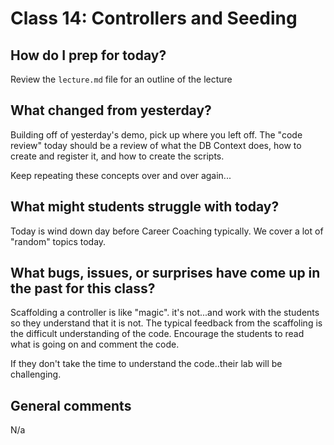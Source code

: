 # Class 14: Controllers and Seeding

## How do I prep for today?
Review the `lecture.md` file for an outline of the lecture


## What changed from yesterday? 
Building off of yesterday's demo, pick up where you left off. 
The "code review" today should be a review of what the DB Context does, how
to create and register it, and how to create the scripts.

Keep repeating these concepts over and over again...

## What might students struggle with today?  
Today is wind down day before Career Coaching typically. We cover a lot of "random" 
topics today.

## What bugs, issues, or surprises have come up in the past for this class?
Scaffolding a controller is like "magic". it's not...and work with the students so they understand
that it is not. The typical feedback from the scaffoling is the difficult understanding
of the code. Encourage the students to read what is going on and comment the code. 

If they don't take the time to understand the code..their lab will be challenging.

## General comments
N/a